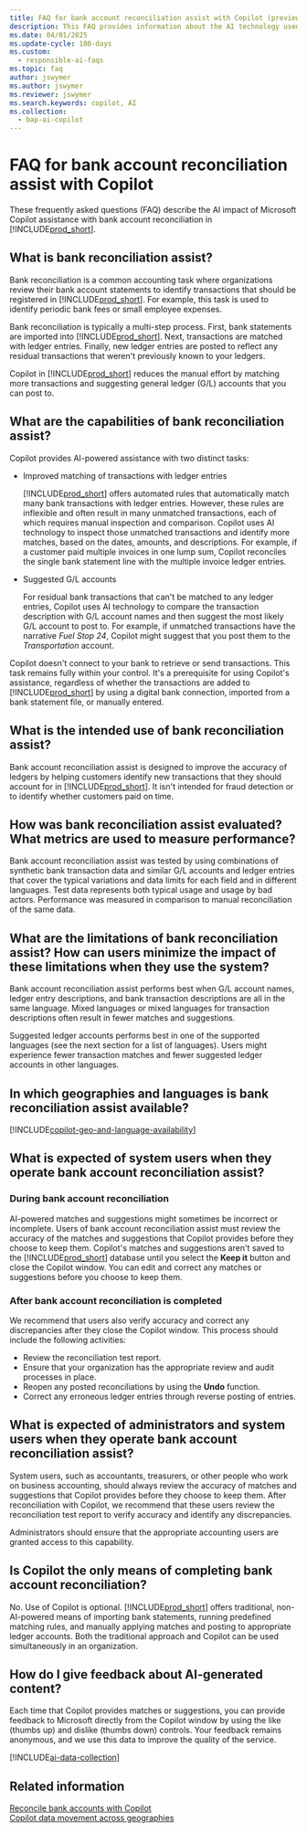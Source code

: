 ```yaml
---
title: FAQ for bank account reconciliation assist with Copilot (preview)
description: This FAQ provides information about the AI technology used for reconciling bank accounts and statements in Business Central. It includes key considerations and details about how AI is used, how it was tested and evaluated, and any specific limitations.
ms.date: 04/01/2025
ms.update-cycle: 180-days
ms.custom: 
  - responsible-ai-faqs
ms.topic: faq
author: jswymer
ms.author: jswymer
ms.reviewer: jswymer
ms.search.keywords: copilot, AI 
ms.collection:
  - bap-ai-copilot
---
```


# FAQ for bank account reconciliation assist with Copilot

These frequently asked questions (FAQ) describe the AI impact of Microsoft Copilot assistance with bank account reconciliation in [!INCLUDE[prod_short](includes/prod_short.md)].

## What is bank reconciliation assist?

Bank reconciliation is a common accounting task where organizations review their bank account statements to identify transactions that should be registered in [!INCLUDE[prod_short](includes/prod_short.md)]. For example, this task is used to identify periodic bank fees or small employee expenses.

Bank reconciliation is typically a multi-step process. First, bank statements are imported into [!INCLUDE[prod_short](includes/prod_short.md)]. Next, transactions are matched with ledger entries. Finally, new ledger entries are posted to reflect any residual transactions that weren't previously known to your ledgers.

Copilot in [!INCLUDE[prod_short](includes/prod_short.md)] reduces the manual effort by matching more transactions and suggesting general ledger (G/L) accounts that you can post to.

## What are the capabilities of bank reconciliation assist?

Copilot provides AI-powered assistance with two distinct tasks:

- Improved matching of transactions with ledger entries

    [!INCLUDE[prod_short](includes/prod_short.md)] offers automated rules that automatically match many bank transactions with ledger entries. However, these rules are inflexible and often result in many unmatched transactions, each of which requires manual inspection and comparison. Copilot uses AI technology to inspect those unmatched transactions and identify more matches, based on the dates, amounts, and descriptions. For example, if a customer paid multiple invoices in one lump sum, Copilot reconciles the single bank statement line with the multiple invoice ledger entries.

- Suggested G/L accounts

    For residual bank transactions that can't be matched to any ledger entries, Copilot uses AI technology to compare the transaction description with G/L account names and then suggest the most likely G/L account to post to. For example, if unmatched transactions have the narrative *Fuel Stop 24*, Copilot might suggest that you post them to the *Transportation* account.

Copilot doesn't connect to your bank to retrieve or send transactions. This task remains fully within your control. It's a prerequisite for using Copilot's assistance, regardless of whether the transactions are added to [!INCLUDE[prod_short](includes/prod_short.md)] by using a digital bank connection, imported from a bank statement file, or manually entered.

## What is the intended use of bank reconciliation assist?

Bank account reconciliation assist is designed to improve the accuracy of ledgers by helping customers identify new transactions that they should account for in [!INCLUDE[prod_short](includes/prod_short.md)]. It isn't intended for fraud detection or to identify whether customers paid on time.

## How was bank reconciliation assist evaluated? What metrics are used to measure performance?

Bank account reconciliation assist was tested by using combinations of synthetic bank transaction data and similar G/L accounts and ledger entries that cover the typical variations and data limits for each field and in different languages. Test data represents both typical usage and usage by bad actors. Performance was measured in comparison to manual reconciliation of the same data.

## What are the limitations of bank reconciliation assist? How can users minimize the impact of these limitations when they use the system?

Bank account reconciliation assist performs best when G/L account names, ledger entry descriptions, and bank transaction descriptions are all in the same language. Mixed languages or mixed languages for transaction descriptions often result in fewer matches and suggestions.

Suggested ledger accounts performs best in one of the supported languages (see the next section for a list of languages). Users might experience fewer transaction matches and fewer suggested ledger accounts in other languages.

## In which geographies and languages is bank reconciliation assist available? 

[!INCLUDE[copilot-geo-and-language-availability](includes/copilot-geo-and-language-availability.md)]

## What is expected of system users when they operate bank account reconciliation assist?

### During bank account reconciliation

AI-powered matches and suggestions might sometimes be incorrect or incomplete. Users of bank account reconciliation assist must review the accuracy of the matches and suggestions that Copilot provides before they choose to keep them. Copilot's matches and suggestions aren't saved to the [!INCLUDE[prod_short](includes/prod_short.md)] database until you select the **Keep it** button and close the Copilot window. You can edit and correct any matches or suggestions before you choose to keep them.

### After bank account reconciliation is completed

We recommend that users also verify accuracy and correct any discrepancies after they close the Copilot window. This process should include the following activities:

- Review the reconciliation test report.
- Ensure that your organization has the appropriate review and audit processes in place.
- Reopen any posted reconciliations by using the **Undo** function.
- Correct any erroneous ledger entries through reverse posting of entries.

## What is expected of administrators and system users when they operate bank account reconciliation assist?

System users, such as accountants, treasurers, or other people who work on business accounting, should always review the accuracy of matches and suggestions that Copilot provides before they choose to keep them. After reconciliation with Copilot, we recommend that these users review the reconciliation test report to verify accuracy and identify any discrepancies.

Administrators should ensure that the appropriate accounting users are granted access to this capability.

## Is Copilot the only means of completing bank account reconciliation?

No. Use of Copilot is optional. [!INCLUDE[prod_short](includes/prod_short.md)] offers traditional, non-AI-powered means of importing bank statements, running predefined matching rules, and manually applying matches and posting to appropriate ledger accounts. Both the traditional approach and Copilot can be used simultaneously in an organization.

## How do I give feedback about AI-generated content?

Each time that Copilot provides matches or suggestions, you can provide feedback to Microsoft directly from the Copilot window by using the like (thumbs up) and dislike (thumbs down) controls. Your feedback remains anonymous, and we use this data to improve the quality of the service.

[!INCLUDE[ai-data-collection](includes/ai-data-collection.md)]

## Related information

[Reconcile bank accounts with Copilot](bank-reconciliation-with-copilot.md)  
[Copilot data movement across geographies](/dynamics365/business-central/ai-copilot-data-movement)  
